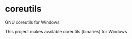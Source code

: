 # coreutils
GNU coreutils for Windows

This project makes available coreutils (binaries) for Windows
